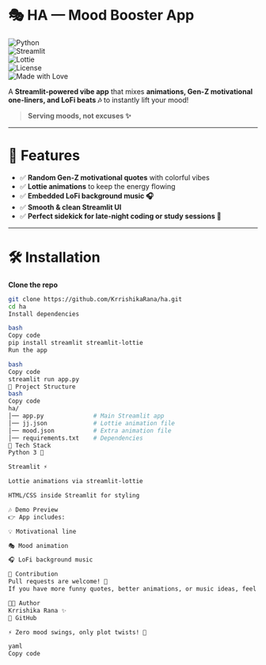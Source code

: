 # 🎭 HA — Mood Booster App  

![Python](https://img.shields.io/badge/Python-3.9%2B-blue?logo=python&logoColor=white)  
![Streamlit](https://img.shields.io/badge/Streamlit-App-FF4B4B?logo=streamlit&logoColor=white)  
![Lottie](https://img.shields.io/badge/Lottie-Animations-00C7B7?logo=airbnb&logoColor=white)  
![License](https://img.shields.io/badge/License-MIT-green)  
![Made with Love](https://img.shields.io/badge/Made%20with-%E2%9D%A4-red)  

A **Streamlit-powered vibe app** that mixes **animations, Gen-Z motivational one-liners, and LoFi beats 🎶** to instantly lift your mood!  

> **Serving moods, not excuses ✨**  

---

# 🚀 Features  

- ✅ **Random Gen-Z motivational quotes** with colorful vibes  
- ✅ **Lottie animations** to keep the energy flowing  
- ✅ **Embedded LoFi background music 🎧**  
- ✅ **Smooth & clean Streamlit UI**  
- ✅ **Perfect sidekick for late-night coding or study sessions 🌙**  

---

# 🛠️ Installation  

**Clone the repo**  
```bash
git clone https://github.com/KrrishikaRana/ha.git
cd ha
Install dependencies

bash
Copy code
pip install streamlit streamlit-lottie
Run the app

bash
Copy code
streamlit run app.py
📂 Project Structure
bash
Copy code
ha/
│── app.py              # Main Streamlit app
│── jj.json             # Lottie animation file
│── mood.json           # Extra animation file
│── requirements.txt    # Dependencies
🎨 Tech Stack
Python 3 🐍

Streamlit ⚡

Lottie animations via streamlit-lottie

HTML/CSS inside Streamlit for styling

🎶 Demo Preview
👉 App includes:

💡 Motivational line

🎭 Mood animation

🎧 LoFi background music

🤝 Contribution
Pull requests are welcome! 🚀
If you have more funny quotes, better animations, or music ideas, feel free to contribute.

👩‍💻 Author
Krrishika Rana ✨
🔗 GitHub

⚡ Zero mood swings, only plot twists! 📖

yaml
Copy code
